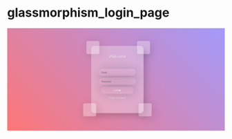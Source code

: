 # glassmorphism_login_page

![demo image 1](https://github.com/Sweety-Akter/glassmorphism_login_page/blob/main/view.png)